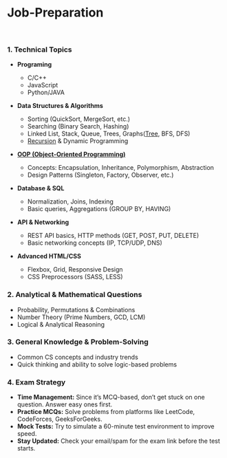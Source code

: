 # Job-Preparation
<br>

### **1. Technical Topics**
- **Programing**  
  - C/C++  
  - JavaScript  
  - Python/JAVA 
    
- **Data Structures & Algorithms**  
  - Sorting (QuickSort, MergeSort, etc.)  
  - Searching (Binary Search, Hashing)  
  - Linked List, Stack, Queue, Trees, Graphs([Tree](https://github.com/sabrina-mostafa/Data-Structure/blob/main/Graph/Tree/Into.md), BFS, DFS)  
  - [Recursion](https://github.com/sabrina-mostafa/Data-Structure/tree/main/Recursion) & Dynamic Programming  

- **[OOP (Object-Oriented Programming)](https://github.com/sabrina-mostafa/OOPs)**  
  - Concepts: Encapsulation, Inheritance, Polymorphism, Abstraction  
  - Design Patterns (Singleton, Factory, Observer, etc.)  

- **Database & SQL**  
  - Normalization, Joins, Indexing  
  - Basic queries, Aggregations (GROUP BY, HAVING)  

- **API & Networking**  
  - REST API basics, HTTP methods (GET, POST, PUT, DELETE)  
  - Basic networking concepts (IP, TCP/UDP, DNS)  

- **Advanced HTML/CSS**  
  - Flexbox, Grid, Responsive Design  
  - CSS Preprocessors (SASS, LESS)  

### **2. Analytical & Mathematical Questions**  
- Probability, Permutations & Combinations  
- Number Theory (Prime Numbers, GCD, LCM)  
- Logical & Analytical Reasoning  

### **3. General Knowledge & Problem-Solving**  
- Common CS concepts and industry trends  
- Quick thinking and ability to solve logic-based problems  

### **4. Exam Strategy**  
- **Time Management:** Since it’s MCQ-based, don’t get stuck on one question. Answer easy ones first.  
- **Practice MCQs:** Solve problems from platforms like LeetCode, CodeForces, GeeksForGeeks.  
- **Mock Tests:** Try to simulate a 60-minute test environment to improve speed.  
- **Stay Updated:** Check your email/spam for the exam link before the test starts.  


